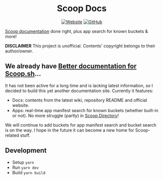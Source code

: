 <h1 align="center">Scoop Docs</h1>

<div align="center">

[![Website](https://img.shields.io/website/https/scoop-docs.now.sh.svg?style=for-the-badge)](https://scoop-docs.now.sh/)
[![GitHub](https://img.shields.io/github/license/kidonng/scoop-docs.svg?style=for-the-badge)](./LICENSE)

</div>

[Scoop documentation](https://github.com/lukesampson/scoop/wiki) done right, plus app search for known buckets & more!

**DISCLAIMER** This project is unofficial. Contents' copyright belongs to their author/owner.

## We already have [Better documentation for Scoop.sh](https://github.com/pakeweb/scoop.sh)...

It has not been active for a long time and is lacking latest information, so I decided to build this yet another documentation site. Currently it features:

- Docs: contents from the latest wiki, repository README and official website.
- Apps: real-time app manifest search for known buckets (whether built-in or not). No more struggle (partly) in [Scoop Directory](https://github.com/rasa/scoop-directory)!

We will continue to add buckets for app manifest search and bucket search is on the way. I hope in the future it can become a new home for Scoop-related stuff.

## Development

- Setup `yarn`
- Run `yarn dev`
- Build `yarn build`
